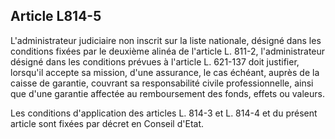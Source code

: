 Article L814-5
----
L'administrateur judiciaire non inscrit sur la liste nationale, désigné dans les
conditions fixées par le deuxième alinéa de l'article L. 811-2, l'administrateur
désigné dans les conditions prévues à l'article L. 621-137 doit justifier,
lorsqu'il accepte sa mission, d'une assurance, le cas échéant, auprès de la
caisse de garantie, couvrant sa responsabilité civile professionnelle, ainsi que
d'une garantie affectée au remboursement des fonds, effets ou valeurs.

Les conditions d'application des articles L. 814-3 et L. 814-4 et du présent
article sont fixées par décret en Conseil d'Etat.

